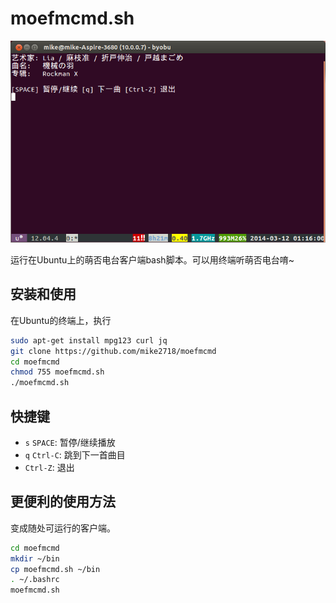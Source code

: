 moefmcmd.sh
===========

![moefmcmd.sh运行在Ubuntu](img/screen.png)

运行在Ubuntu上的萌否电台客户端bash脚本。可以用终端听萌否电台唷~
 
## 安装和使用 ##

在Ubuntu的终端上，执行

```bash
sudo apt-get install mpg123 curl jq
git clone https://github.com/mike2718/moefmcmd
cd moefmcmd
chmod 755 moefmcmd.sh
./moefmcmd.sh
```

## 快捷键  ##

* `s` `SPACE`: 暂停/继续播放
* `q` `Ctrl-C`: 跳到下一首曲目
* `Ctrl-Z`: 退出

## 更便利的使用方法 ##

变成随处可运行的客户端。

```bash
cd moefmcmd
mkdir ~/bin
cp moefmcmd.sh ~/bin
. ~/.bashrc
moefmcmd.sh
```
